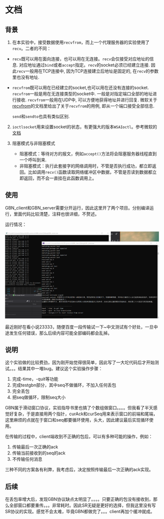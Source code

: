 # 文档

## 背景

1. 在本实验中，接受数据使用`recvfrom`，而上一个代理服务器的实验使用了`recv`。二者的不同：

- `recv`既可以用在面向连接，也可以用在无连接。`recv`会仅接受对应地址的信息. 对应地址通过`bind`或者`accept`指定。`recv`的socket必须已经建立连接. 因此`recv`一般用在TCP连接中, 因为TCP连接建立后地址是固定的, 在`recv`的参数里也没有地址.
- `recvfrom`既可以用在已经建立的socket,也可以用在还没有连接的socket. `recvfrom`一般是用在无连接类型的socket中. 一般是对指定端口全部的地址进行接收. `recvfrom`一般用在UDP中, 可以方便地获得地址并进行回复. 微软关于[recvfrom](https://docs.microsoft.com/en-us/windows/win32/api/winsock/nf-winsock-recvfrom)的文档里给出了关于`recvfrom`的用例, 即从一个端口接受全部信息.

    `send`和`sendto`也具有类似区别. 


2. `ioctlsocket`用来设置socket的状态，有更强大的版本`WSAIoctl`。参考微软的[文档](https://docs.microsoft.com/en-us/windows/win32/api/winsock/nf-winsock-ioctlsocket)

3. 阻塞模式与非阻塞模式

   - 阻塞模式：等待对方的报文，例如`accept()`方法将会阻塞服务器线程直到一个呼叫到来.
   - 非阻塞模式：执行此套接字的网络调用时，不管是否执行成功，都立即返回。比如调用`recv()`函数读取网络缓冲区中数据，不管是否读到数据都立即返回，而不会一直挂在此函数调用上。


## 使用

GBN_client和GBN_server需要分开运行，因此这里开了两个项目。分别编译运行，里面代码比较清楚，注释也很详细，不赘述。

运行情况：

![](Snipaste_2020-05-08_21-48-40.png)

最近刚好在看小说23333，随便百度一段传输试一下~中文测试有个好处，一旦中途发生任何错误，那么后续内容可能全部编码都会乱掉。

## 说明

这个实验做的比较费劲，因为刚开始觉得很简单，因此写了一大坨代码后才开始测试。。。结果其中一堆bug。建议这个实验操作步骤：

1. 完成-time，-quit等功能
2. 完成testgbn部分，其中seq不做循环，不加入任何丢包
3. 完全丢包
4. 把seq做循环，限制seq大小

GBN属于滑动窗口协议，实验指导书里也搞了个数组做窗口。。。。但我看了半天感觉好复杂，于是直接用两个指针，curAck和curSeq用来表示窗口的前端和尾端，这里麻烦的点就在于窗口和seq都要循环使用，头大，因此建议最后实现循环使用。

在传输的过程中，client端收到不正确的包后，可以有多种可能的操作，例如：

1. 传输最后一次正确的ack
2. 传输当前接收到的seq的ack
3. 不传输任何消息

三种不同的方案各有利弊，我考虑后，决定按照传输最后一次正确的ack实现。

## 后续

在丢包率增大后，发现GBN协议缺点太明显了。。。。只要正确的包没有接收到，那么全部窗口都要重传。。。非常耗时。因此SR无疑是更好的选择，但我这里没有写SR协议的实现。感觉不会太难，毕竟GBN都做完了。。。client再加个缓冲就成。

